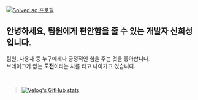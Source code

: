 
[![Solved.ac
프로필](http://mazassumnida.wtf/api/mini/generate_badge?boj=huiseong2785)](https://solved.ac/profile/huiseong2785)


## 안녕하세요, 팀원에게 편안함을 줄 수 있는 개발자 신희성입니다. 

팀원, 사용자 등 누구에게나 긍정적인 힘을 주는 것을 좋아합니다.<br>
브레이크가 없는 <b>도전</b>이라는 차를 타고 나아가고 있습니다.


    
<br>

> [![Velog's GitHub stats](https://velog-readme-stats.vercel.app/api?name=huise0ng)](https://velog.io/@huise0ng)



